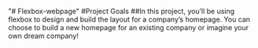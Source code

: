 "# Flexbox-webpage" 
#Project Goals
##In this project, you’ll be using flexbox to design and build the layout for a company’s homepage. You can choose to build a new homepage for an existing company or imagine your own dream company!​
